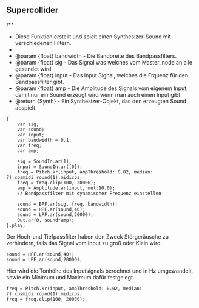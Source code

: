 
## Supercollider
/**
* Diese Funktion erstellt und spielt einen Synthesizer-Sound mit verschiedenen Filtern.<br>
*
* @param {float} bandwidth - Die Bandbreite des Bandpassfilters.<br>
* @param {float} sig - Das Signal was welches vom Master_node an alle gesendet wird<br>
* @param {float} input - Das Input Signal, welches die Frquenz für den Bandpassfilter gibt.<br>
*  @param {float} amp - Die Amplitude des Signals vom eigenem Input, damit nur ein Sound erzeugt wird wenn man auch einen Input gibt.<br>
* @return {Synth} - Ein Synthesizer-Objekt, das den erzeugten Sound abspielt.<br>
```
{
	var sig;
	var sound;
	var input;
	var bandwidth = 0.1; 
	var freq;
	var amp;

	sig = SoundIn.ar(1);
	input = SoundIn.ar([0]); 
    freq = Pitch.kr(input, ampThreshold: 0.02, median: 7).cpsmidi.round(1).midicps;
	freq = freq.clip(100, 20000);
	amp = Amplitude.ar(input, mul:10.0);
    // Bandpassfilter mit dynamischer Frequenz einstellen

    sound = BPF.ar(sig, freq, bandwidth);
	sound = HPF.ar(sound,40);
	sound = LPF.ar(sound,20000);
    Out.ar(0, sound*amp);
}.play;
```

Der Hoch-und Tiefpassfilter haben den Zweck Störgeräusche zu verhindern, falls das Signal vom Input zu groß oder Klein wird.
```
sound = HPF.ar(sound,40);
sound = LPF.ar(sound,20000);

```

Hier wird die Tonhöhe des Inputsignals berechnet und in Hz umgewandelt, sowie ein Minimum und Maximum dafür festgelegt.

```
freq = Pitch.kr(input, ampThreshold: 0.02, median: 7).cpsmidi.round(1).midicps;
freq = freq.clip(100, 20000);
```